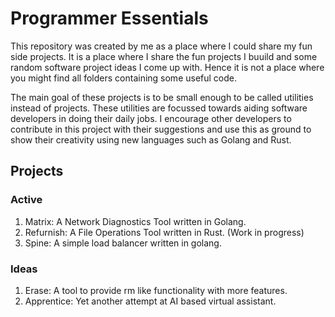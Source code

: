 # Programmer Essentials

This repository was created by me as a place where I could share my fun side projects.
It is a place where I share the fun projects I buuild and some random software project ideas I come up with.
Hence it is not a place where you might find all folders containing some useful code. 

The main goal of these projects is to be small enough to be called utilities instead of projects. 
These utilities are focussed towards aiding software developers in doing their daily jobs.
I encourage other developers to contribute in this project with their suggestions and use this as ground to show their creativity using new languages such as Golang and Rust.

## Projects

### Active
1. Matrix: A Network Diagnostics Tool written in Golang.
2. Refurnish: A File Operations Tool written in Rust. (Work in progress)
3. Spine: A simple load balancer written in golang.

### Ideas
1. Erase: A tool to provide rm like functionality with more features.
2. Apprentice: Yet another attempt at AI based virtual assistant.
